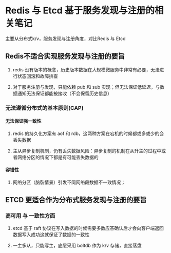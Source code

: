 # Redis 与 Etcd 基于服务发现与注册的相关笔记

主要从分布式k/v，服务发现与注册角度，对比Redis 与 Etcd

## Redis不适合实现服务发现与注册的要旨

1. redis 没有版本的概念，历史版本数据在大规模微服务中非常有必要，无法进行状态回滚和故障排查

2. 对于服务注册与发现，只能依赖 pub 和 sub 实现；但无法保证低延迟，与数据通知无法保证都能被接收（不会保留历史信息）


### 无法遵循分布式的基本原则(CAP)

#### 无法保证强一致性

1. redis 的持久化方案有 aof 和 rdb，这两种方案在宕机的时候都或多或少的会丢失数据

2. 主从异步复制机制，仍有丢失数据风险：异步复制的机制在从升主的过程中或者网络分区的情况下都是有可能丢失数据的

#### 容错性

1. 网络分区（脑裂情景）引发不同网络段数据不一致情况；

## ETCD 更适合作为分布式服务发现与注册的要旨

### 高可用 与 一致性方面

1. etcd 基于 raft 协议在写入数据的时候需要多数应答确认后才会向客户端返回数据写入成功这就保证了数据的一致性

2. 一主多从，只能写主，底层采用 boltdb 作为 k/v 存储，直接落盘
